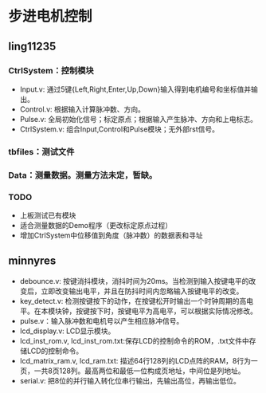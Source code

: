 # 步进电机控制
## ling11235
### CtrlSystem：控制模块
- Input.v: 通过5键{Left,Right,Enter,Up,Down}输入得到电机编号和坐标值并输出。
- Control.v: 根据输入计算脉冲数、方向。
- Pulse.v: 全局初始化信号；标定原点；根据输入产生脉冲、方向和上电标志。
- CtrlSystem.v: 组合Input,Control和Pulse模块；无外部rst信号。
### tbfiles：测试文件
### Data：测量数据。测量方法未定，暂缺。
### TODO
- 上板测试已有模块
- 适合测量数据的Demo程序（更改标定原点过程）
- 增加CtrlSystem中位移值到角度（脉冲数）的数据表和寻址


## minnyres
- debounce.v: 按键消抖模块，消抖时间为20ms。当检测到输入按键电平的改变后，立即改变输出电平，并且在防抖时间内忽略输入按键电平的改变。
- key_detect.v: 检测按键按下的动作，在按键松开时输出一个时钟周期的高电平。在本模块钟，按键按下时，按键电平为高电平，可以根据实际情况修改。
- pulse.v：输入脉冲数和电机号以产生相应脉冲信号。
- lcd_display.v: LCD显示模块。
- lcd_inst_rom.v, lcd_inst_rom.txt:保存LCD的控制命令的ROM，.txt文件中存储LCD的控制命令。
- lcd_matrix_ram.v, lcd_ram.txt: 描述64行128列的LCD点阵的RAM，8行为一页，一共8页128列。最高两位和最低一位构成页地址，中间位是列地址。
- serial.v: 把8位的并行输入转化位串行输出，先输出高位，再输出低位。
